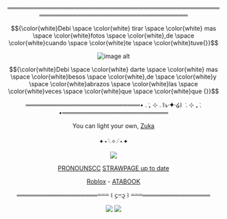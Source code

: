 

<div align="center">


═════════════════════════════════════════════════════════════════════════════════════

$${\color{white}Debi \space \color{white} tirar \space \color{white} mas  \space \color{white}fotos  \space \color{white},de  \space \color{white}cuando  \space \color{white}te \space \color{white}tuve{}}$$


![image alt](https://media.discordapp.net/attachments/1028737434252488756/1432205050054316052/IMG_7708.jpg?ex=69003465&is=68fee2e5&hm=afbae3733be20ce2cfcb0b60cd1fc98b12f3bcd221b6d8dc66d2350e6a4eeee3&=&format=webp&width=846&height=846)
<div align="center">

$${\color{white}Debi  \space \color{white} darte  \space \color{white} mas  \space \color{white}besos   \space \color{white},de  \space \color{white}y   \space \color{white}abrazos  \space \color{white}las \space \color{white}veces   \space \color{white}que \space \color{white}que {}}$$

═══════════════════════════• . ݁₊ ⊹ . ݁꒰ঌ·✦·໒꒱ ݁ . ⊹ ₊ ݁. •═════════════════════════

You can light your own, [Zuka](https://github.com/sspacedoutz)

<div align="center">

✦⋆𓆩✧𓆪⋆✦

![](https://komarev.com/ghpvc/?username=dummyinbed&label=VoidStars&color=grey&style=flat)

[PRONOUNSCC](https://pronouns.cc/@AngelWithoutwings) [STRAWPAGE up to date](https://2rings1pistol.straw.page/)

<div align="center">


<div align="center">

[Roblox](https://www.roblox.com/users/1022725107/profile) - [ATABOOK](https://dummysblood.atabook.org/)
<div align="center">
<div align="center">
  
═══════════════════⏔⏔⏔ ꒰ ᧔ෆ᧓ ꒱ ⏔⏔⏔════════════════

<div align="center">

![](https://media.discordapp.net/attachments/1028737434252488756/1428507029672034426/image.png?ex=68f2c058&is=68f16ed8&hm=70131f84a24cf451be7d2d861025d3c6d2c3ee6cb068f54fe587a410ea31e87a&=&format=webp&quality=lossless&width=956&height=612)
![](https://media.discordapp.net/attachments/1028737434252488756/1428507027243532378/image.png?ex=68f2c057&is=68f16ed7&hm=7068503f8de8208e1b46120886361778ab401845c5e289f366f1edec1af04ae9&=&format=webp&quality=lossless&width=769&height=794)
